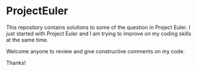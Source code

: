 # ProjectEuler

This repository contains solutions to some of the question in Project Euler. I just started with Project Euler and
I am trying to improve on my coding skills at the same time.

Welcome anyone to review and give constructive comments on my code.

Thanks!
